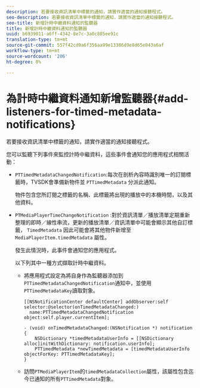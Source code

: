 ```yaml
---
description: 若要接收資訊清單中標籤的通知，請實作適當的通知接聽程式。
seo-description: 若要接收資訊清單中標籤的通知，請實作適當的通知接聽程式。
seo-title: 新增計時中繼資料通知的監聽器
title: 新增計時中繼資料通知的監聽器
uuid: b6939011-a6ff-4342-8e7c-3a0c805ee91c
translation-type: tm+mt
source-git-commit: 557f42cd9a6f356aa99e13386d9e8d65e043a6af
workflow-type: tm+mt
source-wordcount: '206'
ht-degree: 0%

---
```



# 為計時中繼資料通知新增監聽器{#add-listeners-for-timed-metadata-notifications}

若要接收資訊清單中標籤的通知，請實作適當的通知接聽程式。

您可以監聽下列事件來監控計時中繼資料，這些事件會通知您的應用程式相關活動：

* `PTTimedMetadataChangedNotification`:每次在剖析內容時識別唯一的訂閱標籤時，TVSDK會準備新物件並 `PTTimedMetadata` 分派此通知。

   物件包含您所訂閱之標籤的名稱、此標籤將出現的播放中的本機時間，以及其他資料。

* `PTMediaPlayerTimeChangeNotification` :對於資訊清單／播放清單定期重新整理的即時／線性串流，更新的播放清單／資訊清單中可能會顯示其他自訂標籤， `TimedMetadata` 因此可能會將其他物件新增至 `MediaPlayerItem.timedMetadata` 屬性。

   發生此情況時，此事件會通知您的應用程式。

   以下列其中一種方式擷取計時中繼資料。

   * 將應用程式設定為將自身作為監聽器添加到`PTTimedMetadataChangedNotification`通知中，並使用`PTTimedMetadataKey`讀取對象。

      ```
      [[NSNotificationCenter defaultCenter] addObserver:self selector:@selector(onTimedMetadataChanged:)  
        name:PTTimedMetadataChangedNotification object:self.player.currentItem]; 
      
      - (void) onTimedMetadataChanged:(NSNotification *) notification { 
          NSDictionary *timedMetadataUserInfo = [[NSDictionary alloc]initWithDictionary: notification.userInfo]; 
          PTTimedMetadata *newTimedMetadata = [timedMetadataUserInfo objectForKey: PTTimedMetadataKey]; 
      }
      ```

   * 訪問`PTMediaPlayerItem`的`timedMetadataCollection`屬性，該屬性包含迄今已通知的所有`PTTimedMetadata`對象。
